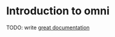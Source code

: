 # Introduction to omni

TODO: write [great documentation](http://jacobian.org/writing/what-to-write/)
